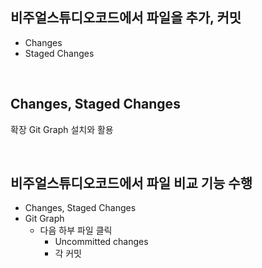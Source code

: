 ## 비주얼스튜디오코드에서 파일을 추가, 커밋
- Changes
- Staged Changes

<br>

## Changes, Staged Changes
확장 Git Graph 설치와 활용

<br>

## 비주얼스튜디오코드에서 파일 비교 기능 수행
- Changes, Staged Changes
- Git Graph
  - 다음 하부 파일 클릭
    - Uncommitted changes
    - 각 커밋
